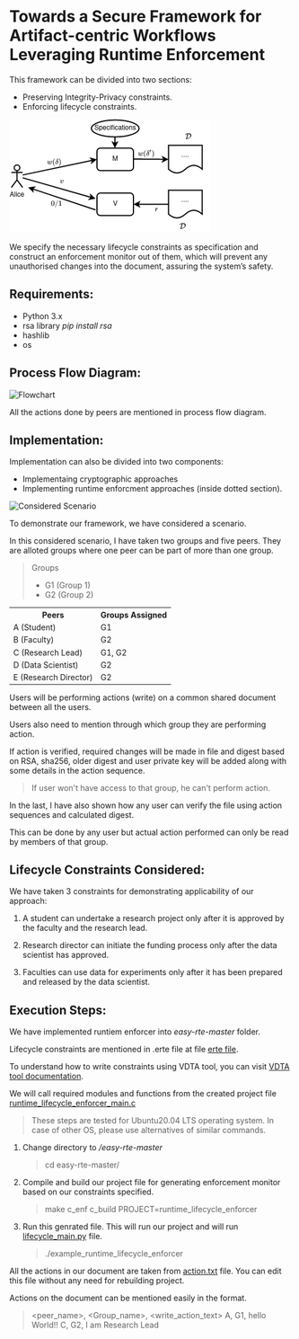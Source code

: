 # Towards a Secure Framework for Artifact-centric Workflows Leveraging Runtime Enforcement


This framework can be divided into two sections:
*   Preserving Integrity-Privacy constraints.
*   Enforcing lifecycle constraints.

![class_description](images/artifact_1.png)

We specify the necessary lifecycle constraints as specification and construct an enforcement monitor out of them, which will prevent any unauthorised changes into the document, assuring the system’s safety.

## Requirements:
*   Python 3.x
*   rsa library *pip install rsa*
*   hashlib     
*   os


<!-- To run code:

```bash
    python3 main.py
``` -->
## Process Flow Diagram:

![Flowchart](images/flowchart_3.png)

All the actions done by peers are mentioned in process flow diagram. 

## Implementation:

Implementation can also be divided into two components:
*   Implementaing cryptographic approaches
*   Implementing runtime enforcment approaches (inside dotted section).

![Considered Scenario](images/groups.png)


To demonstrate our framework, we have considered a scenario. 

In this considered scenario, I have taken two groups and five peers. They are alloted groups where one peer can be part of more than one group.

>Groups
> * G1 (Group 1)
> * G2 (Group 2)

<table>
<tr>
<th> Peers </th>
<th> Groups Assigned </th>
</tr>
<tr>
<td> A (Student)</td>
<td> G1 </td>
</tr>
 <tr>
<td> B (Faculty)</td>
<td> G2 </td>
</tr>
 <tr>
<td> C (Research Lead)</td>
<td> G1, G2 </td>
</tr>
<tr>
 <tr>
<td> D (Data Scientist)</td>
<td> G2 </td>
</tr>
 <tr>
<td> E (Research Director)</td>
<td> G2 </td>
</tr>
</table>

Users will be performing actions (write) on a common shared document between all the users.

Users also need to mention through which group they are performing action.

If action is verified, required changes will be made in file and digest based on RSA, sha256, older digest and user private key will be added along with some details in the action sequence.

> If user won't have access to that group, he can't perform action.

In the last, I have also shown how any user can verify the file using action sequences and calculated digest.

This can be done by any user but actual action performed can only be read by members of that group.

## Lifecycle Constraints Considered:

We have taken 3 constraints for demonstrating applicability of our approach:

1.  A student can undertake a research project only after it is approved by the faculty and the research lead.

2.  Research director can initiate the funding process only after the data scientist has approved.

3.  Faculties can use data for experiments only after it has been prepared and released by the data scientist.

## Execution Steps:

We have implemented runtiem enforcer into *easy-rte-master* folder.

Lifecycle constraints are mentioned in .erte file at file [erte file](easy-rte-master/example/runtime_lifecycle_enforcer/runtime_lifecycle_enforcer.erte).

To understand how to write constraints using VDTA tool, you can visit [VDTA tool documentation](https://github.com/PRETgroup/easy-rte).

We will call required modules and functions from the created project file [runtime_lifecycle_enforcer_main.c](easy-rte-master/example/runtime_lifecycle_enforcer/runtime_lifecycle_enforcer_main.c)

> These steps are tested for Ubuntu20.04 LTS operating system. In case of other OS, please use alternatives of similar commands. 

1.  Change directory to */easy-rte-master*
    > cd easy-rte-master/

2. Compile and build our project file for generating enforcement monitor based on our constraints specified.
    > make c_enf c_build  PROJECT=runtime_lifecycle_enforcer

3.  Run this genrated file. This will run our project and will run [lifecycle_main.py](lifecycle_main.py) file.
    > ./example_runtime_lifecycle_enforcer

All the actions in our document are taken from [action.txt](actions.txt) file. You can edit this file without any need for rebuilding project.

Actions on the document can be mentioned easily in the format.
> &lt;peer_name&gt;, &lt;Group_name&gt;, &lt;write_action_text&gt;
    A, G1, hello World!!
    C, G2, I am Research Lead 

